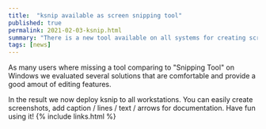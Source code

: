 ```yaml
---
title:  "ksnip available as screen snipping tool"
published: true
permalink: 2021-02-03-ksnip.html
summary: "There is a new tool available on all systems for creating screen-shots: ksnip"
tags: [news]
---
```


As many users where missing a tool comparing to "Snipping Tool" on Windows we evaluated several solutions that are comfortable and provide a good amout of editing features.

In the result we now deploy ksnip to all workstations. You can easily create screenshots, add caption / lines / text / arrows for documentation. Have fun using it!
{% include links.html %}
